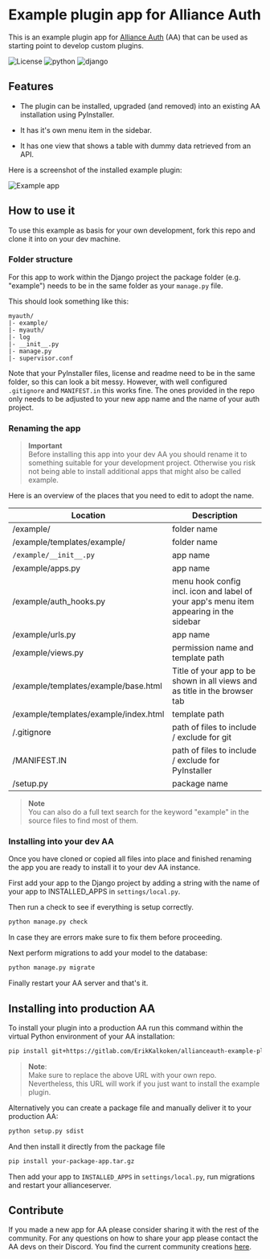 # Example plugin app for Alliance Auth

This is an example plugin app for [Alliance Auth](https://gitlab.com/allianceauth/allianceauth) (AA) that can be used as starting point to develop custom plugins.

![License](https://img.shields.io/badge/license-MIT-green) ![python](https://img.shields.io/badge/python-3.5-informational) ![django](https://img.shields.io/badge/django-2.2-informational)

## Features

- The plugin can be installed, upgraded (and removed) into an existing AA installation using PyInstaller.

- It has it's own menu item in the sidebar.

- It has one view that shows a table with dummy data retrieved from an API.

Here is a screenshot of the installed example plugin:

![Example app](https://i.imgur.com/Pe7FZPS.png)

## How to use it

To use this example as basis for your own development, fork this repo and clone it into on your dev machine.

### Folder structure

For this app to work within the Django project the package folder (e.g. "example") needs to be in the same folder as your `manage.py` file.

This should look something like this:

```plain
myauth/
|- example/
|- myauth/
|- log
|- __init__.py
|- manage.py
|- supervisor.conf
```

Note that your PyInstaller files, license and readme need to be in the same folder, so this can look a bit messy. However, with well configured  `.gitignore` and `MANIFEST.in` this works fine. The ones provided in the repo only needs to be adjusted to your new app name and the name of your auth project.

### Renaming the app

> **Important** <br>Before installing this app into your dev AA you should rename it to something suitable for your development project. Otherwise you risk not being able to install additional apps that might also be called example.

Here is an overview of the places that you need to edit to adopt the name.

Location | Description
-- | --
/example/ | folder name
/example/templates/example/ | folder name
`/example/__init__.py` | app name
/example/apps.py | app name
/example/auth_hooks.py | menu hook config incl. icon and label of your app's menu item appearing in the sidebar
/example/urls.py | app name
/example/views.py | permission name and template path
/example/templates/example/base.html | Title of your app to be shown in all views and as title in the browser tab
/example/templates/example/index.html | template path
/.gitignore | path of files to include / exclude for git
/MANIFEST.IN | path of files to include / exclude for PyInstaller
/setup.py | package name

> **Note** <br>You can also do a full text search for the keyword "example" in the source files to find most of them.

### Installing into your dev AA

Once you have cloned or copied all files into place and finished renaming the app you are ready to install it to your dev AA instance.

First add your app to the Django project by adding a string with the name of your app to INSTALLED_APPS in `settings/local.py`.

Then run a check to see if everything is setup correctly.

```bash
python manage.py check
```

In case they are errors make sure to fix them before proceeding.

Next perform migrations to add your model to the database:

```bash
python manage.py migrate
```

Finally restart your AA server and that's it.

## Installing into production AA

To install your plugin into a production AA run this command within the virtual Python environment of your AA installation:

```bash
pip install git+https://gitlab.com/ErikKalkoken/allianceauth-example-plugin
```

> **Note**:<br> Make sure to replace the above URL with your own repo. Nevertheless, this URL will work if you just want to install the example plugin.

Alternatively you can create a package file and manually deliver it to your production AA:

```bash
python setup.py sdist
```

And then install it directly from the package file

```bash
pip install your-package-app.tar.gz
```

Then add your app to `INSTALLED_APPS` in `settings/local.py`, run migrations and restart your allianceserver.

## Contribute

If you made a new app for AA please consider sharing it with the rest of the community. For any questions on how to share your app please contact the AA devs on their Discord. You find the current community creations [here](https://gitlab.com/allianceauth/community-creations).
